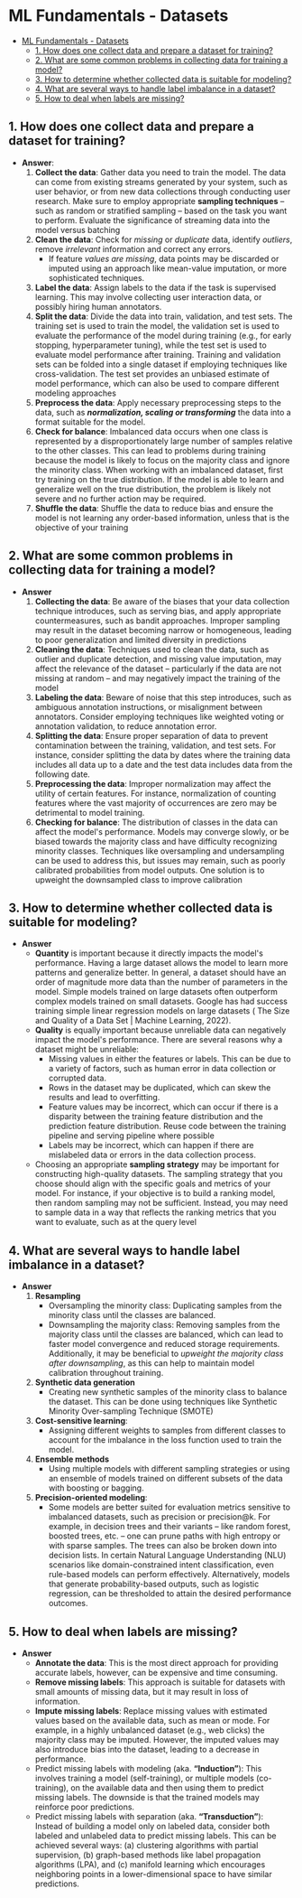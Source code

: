 # ML Fundamentals - Datasets

- [ML Fundamentals - Datasets](#ml-fundamentals---datasets)
  - [1. How does one collect data and prepare a dataset for training?](#1-how-does-one-collect-data-and-prepare-a-dataset-for-training)
  - [2. What are some common problems in collecting data for training a model?](#2-what-are-some-common-problems-in-collecting-data-for-training-a-model)
  - [3. How to determine whether collected data is suitable for modeling?](#3-how-to-determine-whether-collected-data-is-suitable-for-modeling)
  - [4. What are several ways to handle label imbalance in a dataset?](#4-what-are-several-ways-to-handle-label-imbalance-in-a-dataset)
  - [5. How to deal when labels are missing?](#5-how-to-deal-when-labels-are-missing)


## 1. How does one collect data and prepare a dataset for training?

- **Answer**:
  1. **Collect the data**: Gather data you need to train the model. The data can come from existing streams generated by your system, such as user behavior, or from new data collections through conducting user research. Make sure to employ appropriate **sampling techniques** – such as random or stratified sampling – based on the task you want to perform. Evaluate the significance of streaming data into the model versus batching
  2. **Clean the data**: Check for _missing_ or _duplicate_ data, identify _outliers_, remove _irrelevant_ information and correct any errors. 
     - If feature _values are missing_, data points may be discarded or imputed using an approach like mean-value imputation, or more sophisticated techniques.
  3. **Label the data**: Assign labels to the data if the task is supervised learning. This may involve collecting user interaction data, or possibly hiring human annotators.
  4. **Split the data**: Divide the data into train, validation, and test sets. The training set is used to train the model, the validation set is used to evaluate the performance of the model during training (e.g., for early stopping, hyperparameter tuning), while the test set is used to evaluate model performance after training. Training and validation sets can be folded into a single dataset if employing techniques like cross-validation. The test set provides an unbiased estimate of model performance, which can also be used to compare different modeling approaches
  5. **Preprocess the data**: Apply necessary preprocessing steps to the data, such as _**normalization, scaling or transforming**_ the data into a format suitable for the model.
  6. **Check for balance**: Imbalanced data occurs when one class is represented by a disproportionately large number of samples relative to the other classes. This can lead to problems during training because the model is likely to focus on the majority class and ignore the minority class. When working with an imbalanced dataset, first try training on the true distribution. If the model is able to learn and generalize well on the true distribution, the problem is likely not severe and no further action may be required.
  7. **Shuffle the data**: Shuffle the data to reduce bias and ensure the model is not learning any order-based information, unless that is the objective of your training

## 2. What are some common problems in collecting data for training a model?

- **Answer**
  1. **Collecting the data**: Be aware of the biases that your data collection technique introduces, such as serving bias, and apply appropriate countermeasures, such as bandit approaches. Improper sampling may result in the dataset becoming narrow or homogeneous, leading to poor generalization and limited diversity in predictions
  2. **Cleaning the data**: Techniques used to clean the data, such as outlier and duplicate detection, and missing value imputation, may affect the relevance of the dataset – particularly if the data are not missing at random – and may negatively impact the training of the model
  3. **Labeling the data**: Beware of noise that this step introduces, such as ambiguous annotation instructions, or misalignment between annotators. Consider employing techniques like weighted voting or annotation validation, to reduce annotation error.
  4. **Splitting the data**: Ensure proper separation of data to prevent contamination between the training, validation, and test sets. For instance, consider splitting the data by dates where the training data includes all data up to a date and the test data includes data from the following date. 
  5. **Preprocessing the data**: Improper normalization may affect the utility of certain features. For instance, normalization of counting features where the vast majority of occurrences are zero may be detrimental to model training.
  6. **Checking for balance**: The distribution of classes in the data can affect the model's performance. Models may converge slowly, or be biased towards the majority class and have difficulty recognizing minority classes. Techniques like oversampling and undersampling can be used to address this, but issues may remain, such as poorly calibrated probabilities from model outputs. One solution is to upweight the downsampled class to improve calibration


## 3. How to determine whether collected data is suitable for modeling?

- **Answer**
  - **Quantity** is important because it directly impacts the model's performance. Having a large dataset allows the model to learn more patterns and generalize better. In general, a dataset should have an order of magnitude more data than the number of parameters in the model. Simple models trained on large datasets often outperform complex models trained on small datasets. Google has had success training simple linear regression models on large datasets ( The Size and Quality of a Data Set | Machine Learning, 2022).
  - **Quality** is equally important because unreliable data can negatively impact the model's performance. There are several reasons why a dataset might be unreliable:
    - Missing values in either the features or labels. This can be due to a variety of factors, such as human error in data collection or corrupted data.
    - Rows in the dataset may be duplicated, which can skew the results and lead to overfitting.
    - Feature values may be incorrect, which can occur if there is a disparity between the training feature distribution and the prediction feature distribution. Reuse code between the training pipeline and serving pipeline where possible
    - Labels may be incorrect, which can happen if there are mislabeled data or errors in the data collection process.
  - Choosing an appropriate **sampling strategy** may be important for constructing high-quality datasets. The sampling strategy that you choose should align with the specific goals and metrics of your model. For instance, if your objective is to build a ranking model, then random sampling may not be sufficient. Instead, you may need to sample data in a way that reflects the ranking metrics that you want to evaluate, such as at the query level

## 4. What are several ways to handle label imbalance in a dataset?

- **Answer**
  1. **Resampling**
     - Oversampling the minority class: Duplicating samples from the minority class until the classes are balanced.
     - Downsampling the majority class: Removing samples from the majority class until the classes are balanced, which can lead to faster model convergence and reduced storage requirements. Additionally, it may be beneficial to _upweight the majority class after downsampling_, as this can help to maintain model calibration throughout training.
  2. **Synthetic data generation** 
     - Creating new synthetic samples of the minority class to balance the dataset. This can be done using techniques like Synthetic Minority Over-sampling Technique (SMOTE)
  3. **Cost-sensitive learning**: 
     - Assigning different weights to samples from different classes to account for the imbalance in the loss function used to train the model.
  4. **Ensemble methods**
     - Using multiple models with different sampling strategies or using an ensemble of models trained on different subsets of the data with boosting or bagging.
  5. **Precision-oriented modeling**:
      - Some models are better suited for evaluation metrics sensitive to imbalanced datasets, such as precision or precision@k. For example, in decision trees and their variants – like random forest, boosted trees, etc. – one can prune paths with high entropy or with sparse samples. The trees can also be broken down into decision lists. In certain Natural Language Understanding (NLU) scenarios like domain-constrained intent classification, even rule-based models can perform effectively. Alternatively, models that generate probability-based outputs, such as logistic regression, can be thresholded to attain the desired performance outcomes.

## 5. How to deal when labels are missing?

- **Answer**
  - **Annotate the data**: This is the most direct approach for providing accurate labels, however, can be expensive and time consuming.
  - **Remove missing labels**: This approach is suitable for datasets with small amounts of missing data, but it may result in loss of information.
  - **Impute missing labels**: Replace missing values with estimated values based on the available data, such as mean or mode. For example, in a highly unbalanced dataset (e.g., web clicks) the majority class may be imputed. However, the imputed values may also introduce bias into the dataset, leading to a decrease in performance.
  - Predict missing labels with modeling (aka. **“Induction”**): This involves training a model (self-training), or multiple models (co-training), on the available data and then using them to predict missing labels. The downside is that the trained models may reinforce poor predictions.
  - Predict missing labels with separation (aka. **“Transduction”**): Instead of building a model only on labeled data, consider both labeled and unlabeled data to predict missing labels. This can be achieved several ways: (a) clustering algorithms with partial supervision, (b) graph-based methods like label propagation algorithms (LPA), and (c) manifold learning which encourages neighboring points in a lower-dimensional space to have similar predictions.